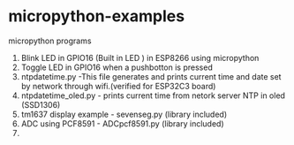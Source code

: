 # micropython-examples
micropython programs

1. Blink LED in GPIO16 (Built in LED ) in ESP8266 using micropython
2. Toggle LED in GPIO16 when a pushbotton is pressed
3. ntpdatetime.py -This file generates and prints current time and date set by network through wifi.(verified for ESP32C3 board)
4. ntpdatetime_oled.py - prints current time from netork server NTP in oled (SSD1306)
5. tm1637 display example - sevenseg.py (library included)
6. ADC using PCF8591 - ADCpcf8591.py (library included)
7. 
